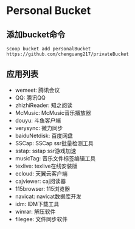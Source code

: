 # Personal Bucket 
## 添加bucket命令
`scoop bucket add personalBucket https://github.com/chenguang217/privateBucket`
## 应用列表
- wemeet: 腾讯会议
- QQ: 腾讯QQ
- zhizhiReader: 知之阅读
- McMusic: McMusic音乐播放器
- douyu: 斗鱼客户端
- verysync: 微力同步
- baiduNetdisk: 百度网盘
- SSCap: SSCap ssr批量检测工具
- sstap: sstap ssr游戏加速
- musicTag: 音乐文件标签编辑工具
- texlive: texlive在线安装版
- ecloud: 天翼云客户端
- cajviewer: caj阅读器
- 115browser: 115浏览器
- navicat: navicat数据库开发
- idm: IDM下载工具
- winrar: 解压软件
- filegee: 文件同步软件
